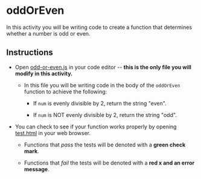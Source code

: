 # oddOrEven

In this activity you will be writing code to create a function that determines whether a number is odd or even.

## Instructions

- Open [odd-or-even.js](odd-or-even.js) in your code editor -- **this is the only file you will modify in this activity.**

  - In this file you will be writing code in the body of the `oddOrEven` function to achieve the following:

    - If `num` is evenly divisible by 2, return the string "even".

    - If `num` is NOT evenly divisible by 2, return the string "odd".

- You can check to see if your function works properly by opening [test.html](test.html) in your web browser.

  - Functions that _pass_ the tests will be denoted with a **green check mark**.

  - Functions that _fail_ the tests will be denoted with a **red x and an error message**.
